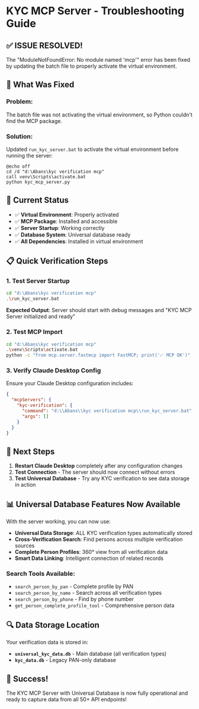 # KYC MCP Server - Troubleshooting Guide

## ✅ **ISSUE RESOLVED!**

The "ModuleNotFoundError: No module named 'mcp'" error has been fixed by updating the batch file to properly activate the virtual environment.

## 🔧 **What Was Fixed**

### **Problem**: 
The batch file was not activating the virtual environment, so Python couldn't find the MCP package.

### **Solution**: 
Updated `run_kyc_server.bat` to activate the virtual environment before running the server:

```batch
@echo off
cd /d "d:\Abans\kyc verification mcp"
call venv\Scripts\activate.bat
python kyc_mcp_server.py
```

## 🚀 **Current Status**

- ✅ **Virtual Environment**: Properly activated
- ✅ **MCP Package**: Installed and accessible
- ✅ **Server Startup**: Working correctly
- ✅ **Database System**: Universal database ready
- ✅ **All Dependencies**: Installed in virtual environment

## 📋 **Quick Verification Steps**

### 1. Test Server Startup
```bash
cd "d:\Abans\kyc verification mcp"
.\run_kyc_server.bat
```
**Expected Output**: Server should start with debug messages and "KYC MCP Server initialized and ready"

### 2. Test MCP Import
```bash
cd "d:\Abans\kyc verification mcp"
.\venv\Scripts\activate.bat
python -c "from mcp.server.fastmcp import FastMCP; print('✅ MCP OK')"
```

### 3. Verify Claude Desktop Config
Ensure your Claude Desktop configuration includes:
```json
{
  "mcpServers": {
    "kyc-verification": {
      "command": "d:\\Abans\\kyc verification mcp\\run_kyc_server.bat",
      "args": []
    }
  }
}
```

## 🎯 **Next Steps**

1. **Restart Claude Desktop** completely after any configuration changes
2. **Test Connection** - The server should now connect without errors
3. **Test Universal Database** - Try any KYC verification to see data storage in action

## 📊 **Universal Database Features Now Available**

With the server working, you can now use:

- **Universal Data Storage**: ALL KYC verification types automatically stored
- **Cross-Verification Search**: Find persons across multiple verification sources
- **Complete Person Profiles**: 360° view from all verification data
- **Smart Data Linking**: Intelligent connection of related records

### **Search Tools Available**:
- `search_person_by_pan` - Complete profile by PAN
- `search_person_by_name` - Search across all verification types
- `search_person_by_phone` - Find by phone number
- `get_person_complete_profile_tool` - Comprehensive person data

## 🔍 **Data Storage Location**

Your verification data is stored in:
- **`universal_kyc_data.db`** - Main database (all verification types)
- **`kyc_data.db`** - Legacy PAN-only database

## 🎉 **Success!**

The KYC MCP Server with Universal Database is now fully operational and ready to capture data from all 50+ API endpoints!
